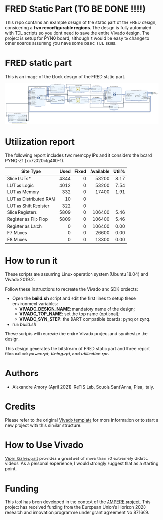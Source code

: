 # FRED Static Part (TO BE DONE !!!!)

This repo contains an example design of the static part of the FRED design, considering a **two reconfigurable regions**. The design is fully automated with TCL scripts so you dont need to save the entire Vivado design.
The project is setup for PYNQ board, although it would be easy to change to other boards assuming you have some basic TCL skills.

# FRED static part

This is an image of the block design of the FRED static part.

![FRED static part block design](FRED-static.png)

# Utilization report

The following report includes two memcpy IPs and it considers the board PYNQ-Z1 (xc7z020clg400-1). 


|          Site Type         | Used | Fixed | Available | Util% |
|----------------------------|-----:|------:|----------:|------:|
| Slice LUTs*                | 4344 |     0 |     53200 |  8.17 |
|   LUT as Logic             | 4012 |     0 |     53200 |  7.54 |
|   LUT as Memory            |  332 |     0 |     17400 |  1.91 |
|     LUT as Distributed RAM |   10 |     0 |           |       |
|     LUT as Shift Register  |  322 |     0 |           |       |
| Slice Registers            | 5809 |     0 |    106400 |  5.46 |
|   Register as Flip Flop    | 5809 |     0 |    106400 |  5.46 |
|   Register as Latch        |    0 |     0 |    106400 |  0.00 |
| F7 Muxes                   |    0 |     0 |     26600 |  0.00 |
| F8 Muxes                   |    0 |     0 |     13300 |  0.00 |

# How to run it

These scripts are assuming Linux operation system (Ubuntu 18.04) and Vivado 2019.2.

Follow these instructions to recreate the Vivado and SDK projects:
 - Open the **build.sh** script and edit the first lines to setup these environment variables:
    - **VIVADO_DESIGN_NAME**: mandatory name of the design;
    - **VIVADO_TOP_NAME**: set the top name (optional);
    - **VIVADO_SYN_STEP**: the DART compatible boards: pynq or zynq.
 - run *build.sh*

These scripts will recreate the entire Vivado project and synthesize the design.

This design generates the bitstream of FRED static part and three report files called: *power.rpt*, *timing.rpt*, and *utilization.rpt*.

# Authors

- Alexandre Amory (April 2021), ReTiS Lab, Scuola Sant'Anna, Pisa, Italy.

# Credits

Please refer to the original [Vivado template](https://github.com/amamory/vivado-base-project) for more information or to start a new project with this similar structure. 

# How to Use Vivado

[Vipin Kizheppatt](https://www.youtube.com/watch?v=ahws--oNpBc&list=PLXHMvqUANAFOviU0J8HSp0E91lLJInzX1) provides a great set of more than 70 extremely didatic videos. As a personal experience, I would strongly suggest that as a starting point.

# Funding

This tool has been developed in the context of the [AMPERE project](https://ampere-euproject.eu/).
This project has received funding from the European Union’s Horizon 2020 
research and innovation programme under grant agreement No 871669.
